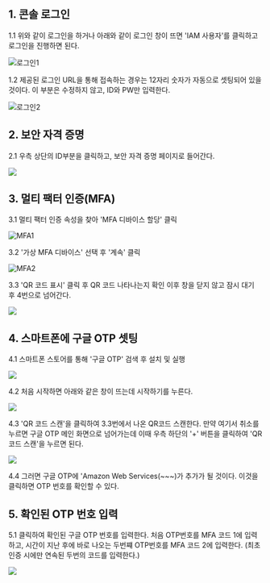 ## 1. 콘솔 로그인

1.1 위와 같이 로그인을 하거나 아래와 같이 로그인 창이 뜨면 'IAM 사용자'를 클릭하고 로그인을 진행하면 된다.

![로그인1](../assets/images/2022-06-09-14-07-05.png)

1.2 제공된 로그인 URL을 통해 접속하는 경우는 12자리 숫자가 자동으로 셋팅되어 있을 것이다. 이 부분은 수정하지 않고, ID와 PW만 입력한다.

![로그인2](../assets/images/2022-06-09-14-06-34.png)


## 2. 보안 자격 증명

2.1 우측 상단의 ID부분을 클릭하고, 보안 자격 증명 페이지로 들어간다.

![](../assets/images/2022-06-09-14-08-45.png)

## 3. 멀티 팩터 인증(MFA)

3.1 멀티 팩터 인증 속성을 찾아 'MFA 디바이스 할당' 클릭

![MFA1](../assets/images/2022-06-09-12-13-36.png)

3.2 '가상 MFA 디바이스' 선택 후 '계속' 클릭

![MFA2](../assets/images/2022-06-09-12-16-14.png)

3.3 'QR 코드 표시' 클릭 후 QR 코드 나타나는지 확인 이후 창을 닫지 않고 잠시 대기 후 4번으로 넘어간다.

![](../assets/images/2022-06-09-14-10-39.png)

## 4. 스마트폰에 구글 OTP 셋팅

4.1 스마트폰 스토어를 통해 '구글 OTP' 검색 후 설치 및 실행

![](../assets/images/2022-06-09-12-28-04.png)

4.2 처음 시작하면 아래와 같은 창이 뜨는데 시작하기를 누른다.

![](../assets/images/2022-06-09-12-29-51.png)

4.3 'QR 코드 스캔'을 클릭하여 3.3번에서 나온 QR코드 스캔한다. 만약 여기서 취소를 누르면 구글 OTP 메인 화면으로 넘어가는데 이때 우측 하단의 '+' 버튼을 클릭하여 'QR 코드 스캔'을 누르면 된다.

![](../assets/images/2022-06-09-12-30-40.png)

4.4 그러면 구글 OTP에 'Amazon Web Services(~~~)가 추가가 될 것이다. 이것을 클릭하면 OTP 번호를 확인할 수 있다.

## 5. 확인된 OTP 번호 입력

5.1 클릭하여 확인된 구글 OTP 번호를 입력한다. 처음 OTP번호를 MFA 코드 1에 입력하고, 시간이 지난 후에 바로 나오는 두번쨰 OTP번호를 MFA 코드 2에 입력한다.
(최초 인증 시에만 연속된 두번의 코드를 입력한다.)

![](../assets/images/2022-06-09-12-37-28.png)
